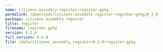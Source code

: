 ```yaml
---
name: citizens-assembly-register-register-gpkg
permalink: /downloads/citizens-assembly-register-register-gpkg/0_2_0
package: citizens_assembly_register
title: register
filename: register.gpkg
version: 0.2.0
full_version: 0.2.0
file: /data/citizens_assembly_register/0.2.0/register.gpkg
---
```

